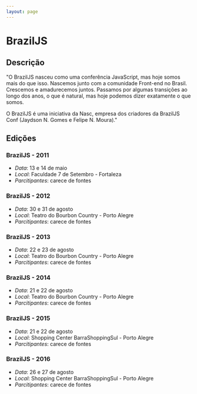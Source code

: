 ```yaml
---
layout: page
---
```

# BrazilJS

##  Descrição

"O BrazilJS nasceu como uma conferência JavaScript, mas hoje somos mais do que isso.
Nascemos junto com a comunidade Front-end no Brasil. Crescemos e amadurecemos juntos.
Passamos por algumas transições ao longo dos anos, o que é natural, mas hoje podemos dizer exatamente o que somos.

O BrazilJS é uma iniciativa da Nasc, empresa dos
criadores da BrazilJS Conf (Jaydson N. Gomes e Felipe N. Moura)."

## Edições

### BrazilJS - 2011
- *Data*: 13 e 14 de maio
- *Local*: Faculdade 7 de Setembro - Fortaleza
- *Parcitipantes*: carece de fontes

### BrazilJS - 2012
- *Data*: 30 e 31 de agosto
- *Local*: Teatro do Bourbon Country - Porto Alegre
- *Parcitipantes*: carece de fontes

### BrazilJS - 2013
- *Data*: 22 e 23 de agosto
- *Local*:  Teatro do Bourbon Country - Porto Alegre
- *Parcitipantes*:  carece de fontes

### BrazilJS - 2014
- *Data*: 21 e 22 de agosto
- *Local*:  Teatro do Bourbon Country - Porto Alegre
- *Parcitipantes*:  carece de fontes

### BrazilJS - 2015
- *Data*: 21 e 22 de agosto
- *Local*: Shopping Center BarraShoppingSul - Porto Alegre
- *Parcitipantes*: carece de fontes

### BrazilJS - 2016
- *Data*: 26 e 27 de agosto
- *Local*: Shopping Center BarraShoppingSul - Porto Alegre
- *Parcitipantes*: carece de fontes

